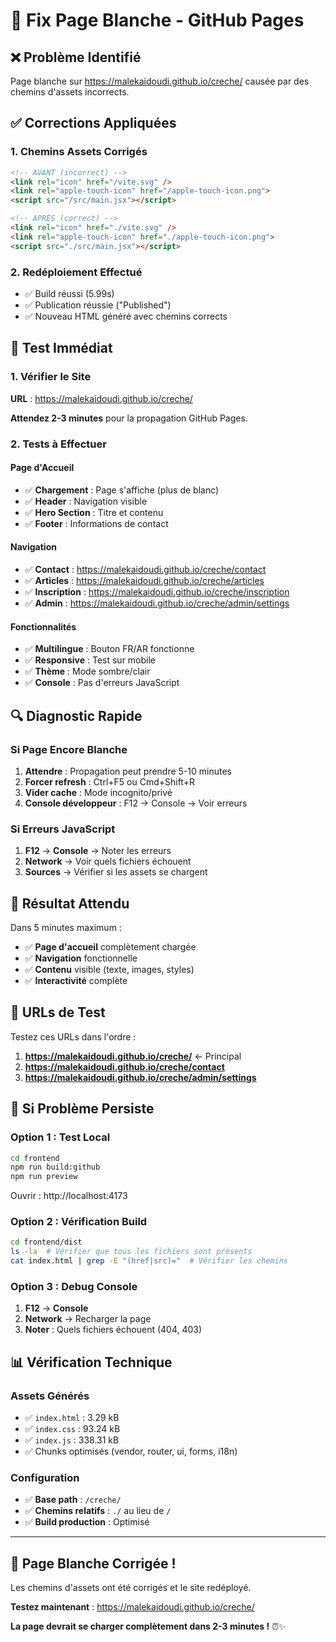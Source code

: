 # 🔧 Fix Page Blanche - GitHub Pages

## ❌ **Problème Identifié**
Page blanche sur https://malekaidoudi.github.io/creche/ causée par des chemins d'assets incorrects.

## ✅ **Corrections Appliquées**

### **1. Chemins Assets Corrigés**
```html
<!-- AVANT (incorrect) -->
<link rel="icon" href="/vite.svg" />
<link rel="apple-touch-icon" href="/apple-touch-icon.png">
<script src="/src/main.jsx"></script>

<!-- APRÈS (correct) -->
<link rel="icon" href="./vite.svg" />
<link rel="apple-touch-icon" href="./apple-touch-icon.png">
<script src="./src/main.jsx"></script>
```

### **2. Redéploiement Effectué**
- ✅ Build réussi (5.99s)
- ✅ Publication réussie ("Published")
- ✅ Nouveau HTML généré avec chemins corrects

## 🧪 **Test Immédiat**

### **1. Vérifier le Site**
**URL** : https://malekaidoudi.github.io/creche/

**Attendez 2-3 minutes** pour la propagation GitHub Pages.

### **2. Tests à Effectuer**

#### **Page d'Accueil**
- ✅ **Chargement** : Page s'affiche (plus de blanc)
- ✅ **Header** : Navigation visible
- ✅ **Hero Section** : Titre et contenu
- ✅ **Footer** : Informations de contact

#### **Navigation**
- ✅ **Contact** : https://malekaidoudi.github.io/creche/contact
- ✅ **Articles** : https://malekaidoudi.github.io/creche/articles
- ✅ **Inscription** : https://malekaidoudi.github.io/creche/inscription
- ✅ **Admin** : https://malekaidoudi.github.io/creche/admin/settings

#### **Fonctionnalités**
- ✅ **Multilingue** : Bouton FR/AR fonctionne
- ✅ **Responsive** : Test sur mobile
- ✅ **Thème** : Mode sombre/clair
- ✅ **Console** : Pas d'erreurs JavaScript

## 🔍 **Diagnostic Rapide**

### **Si Page Encore Blanche**
1. **Attendre** : Propagation peut prendre 5-10 minutes
2. **Forcer refresh** : Ctrl+F5 ou Cmd+Shift+R
3. **Vider cache** : Mode incognito/privé
4. **Console développeur** : F12 → Console → Voir erreurs

### **Si Erreurs JavaScript**
1. **F12** → **Console** → Noter les erreurs
2. **Network** → Voir quels fichiers échouent
3. **Sources** → Vérifier si les assets se chargent

## 🎯 **Résultat Attendu**

Dans 5 minutes maximum :
- ✅ **Page d'accueil** complètement chargée
- ✅ **Navigation** fonctionnelle
- ✅ **Contenu** visible (texte, images, styles)
- ✅ **Interactivité** complète

## 🚀 **URLs de Test**

Testez ces URLs dans l'ordre :

1. **https://malekaidoudi.github.io/creche/** ← Principal
2. **https://malekaidoudi.github.io/creche/contact**
3. **https://malekaidoudi.github.io/creche/admin/settings**

## 🔧 **Si Problème Persiste**

### **Option 1 : Test Local**
```bash
cd frontend
npm run build:github
npm run preview
```
Ouvrir : http://localhost:4173

### **Option 2 : Vérification Build**
```bash
cd frontend/dist
ls -la  # Vérifier que tous les fichiers sont présents
cat index.html | grep -E "(href|src)="  # Vérifier les chemins
```

### **Option 3 : Debug Console**
1. **F12** → **Console**
2. **Network** → Recharger la page
3. **Noter** : Quels fichiers échouent (404, 403)

## 📊 **Vérification Technique**

### **Assets Générés**
- ✅ `index.html` : 3.29 kB
- ✅ `index.css` : 93.24 kB
- ✅ `index.js` : 338.31 kB
- ✅ Chunks optimisés (vendor, router, ui, forms, i18n)

### **Configuration**
- ✅ **Base path** : `/creche/`
- ✅ **Chemins relatifs** : `./` au lieu de `/`
- ✅ **Build production** : Optimisé

---

## 🎉 **Page Blanche Corrigée !**

Les chemins d'assets ont été corrigés et le site redéployé.

**Testez maintenant** : https://malekaidoudi.github.io/creche/

**La page devrait se charger complètement dans 2-3 minutes !** ⏰✨
